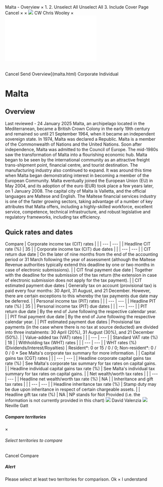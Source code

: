 Malta - Overview
×
1.
2.
Unselect All
Unselect All
3.
Include Cover Page
Cancel
×
×
![](-/media/world-wide-tax-summaries/attachments/global---chris-wooley.ashx%3Frev=ac5e5f3223b34096b1afc2a6009c7320&revision=ac5e5f32-23b3-4096-b1af-c2a6009c7320&hash=859B7ADC84DC2CBEC9760E9E6EE7DE6D0A8BFCDF)
CW
Chris Wooley
×
![](malta.html)
######
Cancel
Send
Overview](malta.html)
Corporate
Individual
# Malta
## Overview
Last reviewed - 24 January 2025
Malta, an archipelago located in the Mediterranean, became a British Crown Colony in the early 19th century and remained so until 21 September 1964, when it became an independent sovereign state. In 1974, Malta was declared a Republic. Malta is a member of the Commonwealth of Nations and the United Nations. Soon after independence, Malta was admitted to the Council of Europe.
The mid-1980s saw the transformation of Malta into a flourishing economic hub. Malta began to be seen by the international community as an attractive freight trans-shipment point, financial centre, and tourist destination. The manufacturing industry also continued to expand. It was around this time when Malta began demonstrating interest in becoming a member of the European Community. Malta eventually joined the European Union (EU) in May 2004, and its adoption of the euro (EUR) took place a few years later, on 1 January 2008. The capital city of Malta is Valletta, and the official languages are Maltese and English.
The Maltese financial services industry is one of the faster growing sectors, taking advantage of a number of key attributes that Malta offers, including a highly-skilled workforce, excellent service, competence, technical infrastructure, and robust legislative and regulatory frameworks, including tax efficiency.
## Quick rates and dates
Compare
| Corporate income tax (CIT) rates | |
| --- | --- |
| Headline CIT rate (%) | 35 |
| Corporate income tax (CIT) due dates | |
| --- | --- |
| CIT return due date | On the later of nine months from the end of the accounting period or 31 March following the year of assessment (although the Maltese Revenue authorities typically extend this deadline by one or two months in case of electronic submissions). |
| CIT final payment due date | Together with the deadline for the submission of the tax return (the extension in case of electronic submission does not apply for the tax payment). |
| CIT estimated payment due dates | Generally tax on account (provisional tax) is paid every four months: 30 April, 31 August, and 21 December. However, there are certain exceptions to this whereby the tax payments due date may be deferred. |
| Personal income tax (PIT) rates | |
| --- | --- |
| Headline PIT rate (%) | 35 |
| Personal income tax (PIT) due dates | |
| --- | --- |
| PIT return due date | By the end of June following the respective calendar year. |
| PIT final payment due date | By the end of June following the respective calendar year. |
| PIT estimated payment due dates | Provisional tax payments (in the case where there is no tax at source deducted) are divided into three instalments: 30 April (20%), 31 August (30%), and 21 December (50%). |
| Value-added tax (VAT) rates | |
| --- | --- |
| Standard VAT rate (%) | 18 |
| Withholding tax (WHT) rates | |
| --- | --- |
| WHT rates (%) (Dividends/Interest/Royalties) | Resident\*: 0 or 15 / 0 / 0;  Non-resident\*: 0 / 0 / 0  \* See Malta's corporate tax summary for more information. |
| Capital gains tax (CGT) rates | |
| --- | --- |
| Headline corporate capital gains tax rate (%) | See Malta's corporate tax summary for tax rates on capital gains. |
| Headline individual capital gains tax rate (%) | See Malta's individual tax summary for tax rates on capital gains. |
| Net wealth/worth tax rates | |
| --- | --- |
| Headline net wealth/worth tax rate (%) | NA |
| Inheritance and gift tax rates | |
| --- | --- |
| Headline inheritance tax rate (%) | Stamp duty may be due upon inheritance in respect of certain chargeable assets. |
| Headline gift tax rate (%) | NA |
NP stands for Not Provided (i.e. the information is not currently provided in this chart)
![](-/media/world-wide-tax-summaries/attachments/malta---david-valenzia.ashx%3Frev=4750060c0a7e42968fa6bdc97e0aa787&revision=4750060c-0a7e-4296-8fa6-bdc97e0aa787&hash=57E0FFF3D0FE993A82A550F4224C4790FE0FC0F4)
David Valenzia
![](-/media/world-wide-tax-summaries/attachments/malta---neville_gatt.ashx%3Frev=cd2ab426b3b14b2198ef8c5cfbcde5b3&revision=cd2ab426-b3b1-4b21-98ef-8c5cfbcde5b3&hash=5135E8700BD95F0EA0A81EF92B3B8196E4858F16)
Neville Gatt
##### Compare territories
×
###### Select territories to compare
#####
Cancel
Compare
##### Alert
Please select at least two territories for comparison.
Ok
×
I understand
